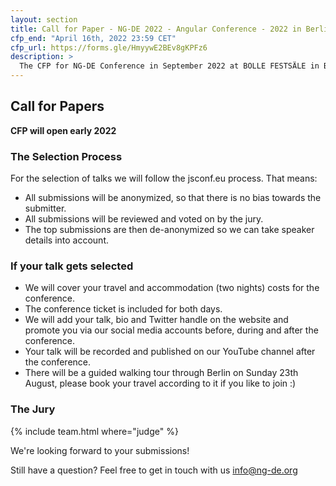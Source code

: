 ```yaml
---
layout: section
title: Call for Paper - NG-DE 2022 - Angular Conference - 2022 in Berlin
cfp_end: "April 16th, 2022 23:59 CET"
cfp_url: https://forms.gle/HmyywE2BEv8gKPFz6
description: >
  The CFP for NG-DE Conference in September 2022 at BOLLE FESTSÄLE in Berlin is now open.
---
```


## Call for Papers

**CFP will open early 2022**

### The Selection Process

For the selection of talks we will follow the jsconf.eu process. That means:

- All submissions will be anonymized, so that there is no bias towards the submitter.
- All submissions will be reviewed and voted on by the jury.
- The top submissions are then de-anonymized so we can take speaker details into account.

### If your talk gets selected

- We will cover your travel and accommodation (two nights) costs for the conference.
- The conference ticket is included for both days.
- We will add your talk, bio and Twitter handle on the website and promote you via our social media accounts before, during and after the conference.
- Your talk will be recorded and published on our YouTube channel after the conference.
- There will be a guided walking tour through Berlin on Sunday 23th August, please book your travel according to it if you like to join :)

### The Jury

{% include team.html where="judge" %}



We're looking forward to your submissions!

Still have a question?
Feel free to get in touch with us [info@ng-de.org](mailto:info@ng-de.org)
